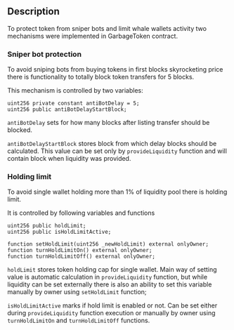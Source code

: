 ## Description
To protect token from sniper bots and limit whale wallets activity two mechanisms were implemented in GarbageToken contract.

### Sniper bot protection
To avoid sniping bots from buying tokens in first blocks skyrocketing price there is functionality to totally block token transfers for 5 blocks.

This mechanism is controlled by two variables:

```solidity
uint256 private constant antiBotDelay = 5;
uint256 public antiBotDelayStartBlock;
```

`antiBotDelay` sets for how many blocks after listing transfer should be blocked.

`antiBotDelayStartBlock` stores block from which delay blocks should be calculated.
This value can be set only by `provideLiquidity` function and will contain block when liquidity was provided.

### Holding limit 

To avoid single wallet holding more than 1% of liquidity pool there is holding limit.

It is controlled by following variables and functions
```solidity
uint256 public holdLimit;
uint256 public isHoldLimitActive;

function setHoldLimit(uint256 _newHoldLimit) external onlyOwner;
function turnHoldLimitOn() external onlyOwner;
function turnHoldLimitOff() external onlyOwner;
```

`holdLimit` stores token holding cap for single wallet. Main way of setting value is automatic calculation in `provideLiquidity` function, but while liquidity can be set externally there is also an ability to set this variable manually by owner using `setHoldLimit` function;

`isHoldLimitActive` marks if hold limit is enabled or not. Can be set either during `provideLiquidity` function execution or manually by owner using `turnHoldLimitOn` and `turnHoldLimitOff` functions. 